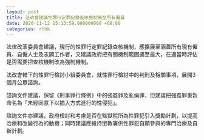 ```yaml
---
layout: post
title: 法改會建議性罪行定罪紀錄查核機制擴至所有僱員
date: 2020-11-12 15:13:59.000000000 +08:00
categories: rthk
---
```


法律改革委員會建議，現行的性罪行定罪紀錄查核機制，應擴展至涵蓋所有現有僱員、自僱人士及志願工作者，又建議政府把有關機制範圍擴至最大，在適當時評估是否需要把查核機制改為強制機制。

法改會轄下的性罪行檢討小組委員會，就性罪行檢討中的判刑及相關事項，展開3個月公眾諮詢。

諮詢文件建議，保留《刑事罪行條例》中的強姦罪及亂倫罪，但建議把強姦罪重新命名為「未經同意下以插入方式進行的性侵犯」。

諮詢文件亦建議，政府檢討和考慮是否在監獄院所為性罪犯引入獎勵計劃，以提高治療和改變行為的動機；同時建議應維持懲教署供性罪犯自願參與的專門治療及自新計劃。
